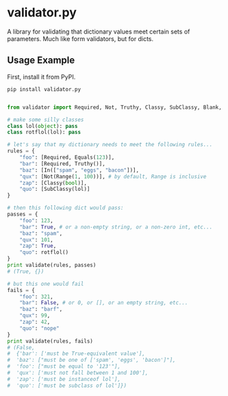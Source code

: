 validator.py
============

A library for validating that dictionary values meet certain sets of parameters. Much like form validators, but for dicts.

## Usage Example

First, install it from PyPI.

    pip install validator.py


```python

from validator import Required, Not, Truthy, Classy, SubClassy, Blank, Range, Equals, In, validate

# make some silly classes
class lol(object): pass
class rotflol(lol): pass

# let's say that my dictionary needs to meet the following rules...
rules = {
    "foo": [Required, Equals(123)],
    "bar": [Required, Truthy()],
    "baz": [In(["spam", "eggs", "bacon"])],
    "qux": [Not(Range(1, 100))], # by default, Range is inclusive
    "zap": [Classy(bool)],
    "quo": [SubClassy(lol)]
}

# then this following dict would pass:
passes = {
    "foo": 123,
    "bar": True, # or a non-empty string, or a non-zero int, etc...
    "baz": "spam",
    "qux": 101,
    "zap": True,
    "quo": rotflol()
}
print validate(rules, passes)
# (True, {}) 

# but this one would fail
fails = {
    "foo": 321,
    "bar": False, # or 0, or [], or an empty string, etc...
    "baz": "barf",
    "qux": 99,
    "zap": 42,
    "quo": "nope"
}
print validate(rules, fails)
# (False,
#  {'bar': ['must be True-equivalent value'],
#  'baz': ["must be one of ['spam', 'eggs', 'bacon']"],
#  'foo': ["must be equal to '123'"],
#  'qux': ['must not fall between 1 and 100'],
#  'zap': ['must be instanceof lol'],
#  'quo': ['must be subclass of lol']})
```
